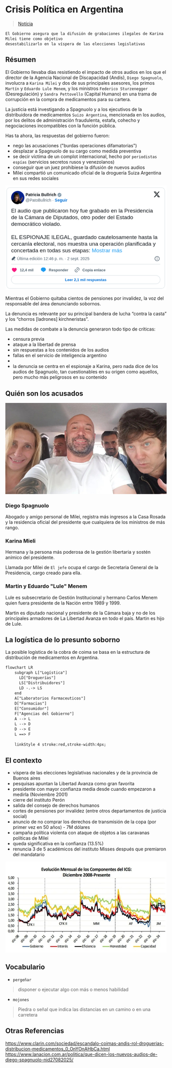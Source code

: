 # Crisis Política en Argentina

> [Notícia](https://elpais.com/argentina/2025-09-03/milei-se-abraza-a-la-teoria-del-complot-para-proteger-a-su-hermana-de-las-acusaciones-de-corrupcion.html)

    El Gobierno asegura que la difusión de grabaciones ilegales de Karina Milei tiene como objetivo
    desestabilizarlo en la víspera de las elecciones legislativas

## Résumen

El Gobierno llevaba días resistiendo el impacto de otros audios en los que el director de la Agencia Nacional de
Discapacidad (Andis), `Diego Spagnuolo`, involucra a `Karina Milei` y dos de sus principales asesores, los primos
`Martín` y `Eduardo Lule Menem`, y los ministros `Federico Sturzenegger` (Desregulación) y `Sandra Pettovello` (Capital
Humano) en una trama de corrupción en la compra de medicamentos para su cartera.

La justicia está investigando a Spagnuolo y a los ejecutivos de la distribuidora de medicamentos `Suizo Argentina`,
mencionada en los audios, por los delitos de administración fraudulenta, estafa, cohecho y negociaciones incompatibles
con la función pública.

Has ta ahora, las respuestas del gobierno fueron:

- nego las acusaciones ("burdas operaciones difamatorias")
- desplazar a Spagnuolo de su cargo como medida preventiva
- se decir víctima de un complot internacional, hecho por `periodistas espías` (servicios secretos rusos y venezolanos)
- conseguir que un juez prohibiese la difusión de nuevos audios
- Milei compartió un comunicado oficial de la droguería Suiza Argentina en sus redes sociales

![tweet Bullrich](./assets/tweet.png)

Mientras el Gobierno quitaba cientos de pensiones por invalidez, la voz del responsable del área denunciando sobornos.

La denuncia es relevante por su principal bandera de lucha “contra la casta” y los “chorros [ladrones] kirchneristas”.

Las medidas de combate a la denuncia generaron todo tipo de críticas:

- censura previa
- ataque a la libertad de prensa
- sin respuestas a los contenidos de los audios
- fallas en el servicio de inteligencia argentino
-
- la denuncia se centra en el espionaje a Karina, pero nada dice de los audios de Spagnuolo, tan cuestionables en su
  origen como aquellos, pero mucho más peligrosos en su contenido

## Quién son los acusados

![acusados](./assets/acusados_juntos.jpg)

### Diego Spagnuolo

Abogado y amigo personal de Milei, registra más ingresos a la Casa Rosada y la residencia oficial del presidente que
cualquiera de los ministros de más rango.

### Karina Mieli

Hermana y la persona más poderosa de la gestión libertaria y sostén anímico del presidente.

Llamada por Milei de `El jefe` ocupa el cargo de Secretaria General de la Presidencia, cargo creado para ella.

### Martin y Eduardo "Lule" Menem

Lule es subsecretario de Gestión Institucional y hermano Carlos Menem quien fuera presidente de la Nación entre 1989
y 1999.

Martin es diputado nacional y presidente de la Cámara baja y no de los principales armadores de La Libertad Avanza en
todo el país. Martin es hijo de Lule.

## La logística de lo presunto soborno

La posible logística de la cobra de coima se basa en la estructura de distribución de medicamentos en Argentina.

```mermaid
flowchart LR
    subgraph L["Logística"]
      LD["Droguerías"]
      LS["Distribuidores"]
      LD -.-> LS
    end
    A["Laboratorios Farmaceuticos"]
    D["Farmacias"]
    E["Consumidor"]
    F["Agencias del Gobierno"]
    A --> L
    L --> D
    D --> E
    L ==> F

    linkStyle 4 stroke:red,stroke-width:4px;

```

## El contexto

- víspera de las elecciones legislativas nacionales y de la provincia de Buenos aires
- pesquisas apuntan la Libertad Avanza como gran favorita
- presidente con mayor confianza media desde cuando empezaron a medirla (Noviembre 2001)
- cierre del instituto Perón
- salida del consejo de derechos humanos
- cortes de pensiones por invalidez (entre otros departamentos de justicia social)
- anuncio de no comprar los derechos de transmisión de la copa (por primer vez en 50 años) - 7M dólares
- campaña política violenta con ataque de objetos a las caravanas políticas de Milei
- queda significativa en la confianza (13.5%)
- renuncia 3 de 5 académicos del instituto Misses después que premiaron del mandatario

![caiga](./assets/caiga.jpeg)

## Vocabulario

- `pergeñar`

> disponer o ejecutar algo con más o menos habilidad

- `mojones`

> Piedra o señal que indica las distancias en un camino o en una carretera

## Otras Referencias

https://www.clarin.com/sociedad/escandalo-coimas-andis-rol-droguerias-distribucion-medicamentos_0_OnYOnAHbCa.html
https://www.lanacion.com.ar/politica/que-dicen-los-nuevos-audios-de-diego-spagnuolo-nid27082025/
